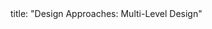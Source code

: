 <frontmatter>
title: "Design Approaches: Multi-Level Design"
</frontmatter>

<include src="navbar.md" boilerplate />

<include src="container-inPage-asFlat.md" boilerplate />